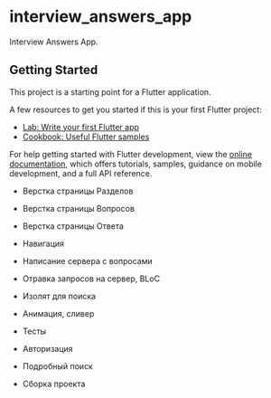 # interview_answers_app

Interview Answers App.

## Getting Started

This project is a starting point for a Flutter application.

A few resources to get you started if this is your first Flutter project:

- [Lab: Write your first Flutter app](https://docs.flutter.dev/get-started/codelab)
- [Cookbook: Useful Flutter samples](https://docs.flutter.dev/cookbook)

For help getting started with Flutter development, view the
[online documentation](https://docs.flutter.dev/), which offers tutorials,
samples, guidance on mobile development, and a full API reference.


- Верстка страницы Разделов
- Верстка страницы Вопросов
- Верстка страницы Ответа
- Навигация

- Написание сервера с вопросами
- Отравка запросов на сервер, BLoC
- Изолят для поиска
- Анимация, сливер
- Тесты

- Авторизация
- Подробный поиск
- Сборка проекта